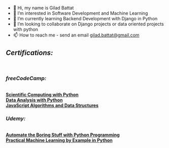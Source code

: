 - 👋 Hi, my name is Gilad Battat
- 👀 I’m interested in Software Development and Machine Learning
- 🌱 I’m currently learning Backend Development with Django in Python
- 💞️ I’m looking to collaborate on Django projects or data oriented projects with python
- 📫 How to reach me - send an email gilad.battat@gmail.com

<h2><b><i>Certifications:</b></i></h2> </br>
<h3><b><i>freeCodeCamp:</b></i></h3> </br>
  <b><a href="https://www.freecodecamp.org/certification/fcccda59c64/scientific-computing-with-python-v7">Scientific Computing with Python</a></b> </br>
  <b><a href="https://www.freecodecamp.org/certification/fcccda59c64/data-analysis-with-python-v7">Data Analysis with Python</a></b> </br>
  <b><a href="https://www.freecodecamp.org/certification/fcccda59c64/javascript-algorithms-and-data-structures">JavaScript Algorithms and Data Structures</a></b> </br>
  
 <h3><b><i>Udemy:</b></i></h3> </br>
  <b><a href="https://drive.google.com/file/d/1aaK6TMnJcMMOO5pqYYi7XNIzwZbBV5Jl/view?usp=sharing">Automate the Boring Stuff with Python Programming</a></b> </br>
  <b><a href="https://drive.google.com/file/d/1-tRrPlZmRR6QoDLvQbFvZoEYZkmhsco4/view?usp=sharing">Practical Machine Learning by Example in Python</a></b> </br>

<!---
slash827/slash827 is a ✨ special ✨ repository because its `README.md` (this file) appears on your GitHub profile.
You can click the Preview link to take a look at your changes.
--->
